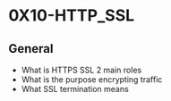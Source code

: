 # 0X10-HTTP_SSL
## General
- What is HTTPS SSL 2 main roles
- What is the purpose encrypting traffic
- What SSL termination means